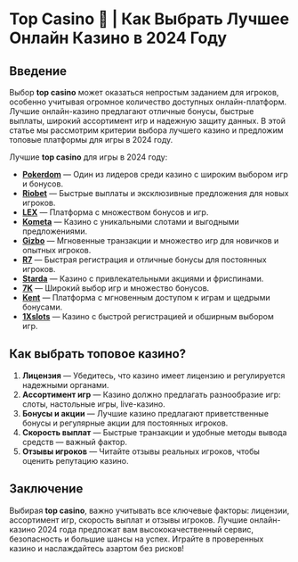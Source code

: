 # Top Casino 🎰 | Как Выбрать Лучшее Онлайн Казино в 2024 Году

## Введение

Выбор **top casino** может оказаться непростым заданием для игроков, особенно учитывая огромное количество доступных онлайн-платформ. Лучшие онлайн-казино предлагают отличные бонусы, быстрые выплаты, широкий ассортимент игр и надежную защиту данных. В этой статье мы рассмотрим критерии выбора лучшего казино и предложим топовые платформы для игры в 2024 году.

Лучшие **top casino** для игры в 2024 году:

- **[Pokerdom](https://brandplay.link/4k77v2yx)** — Один из лидеров среди казино с широким выбором игр и бонусов.
- **[Riobet](https://brandplay.link/7xBLTPyj)** — Быстрые выплаты и эксклюзивные предложения для новых игроков.
- **[LEX](https://brandplay.link/zW4hdDFV)** — Платформа с множеством бонусов и игр.
- **[Kometa](https://brandplay.link/8ZymQJV8)** — Казино с уникальными слотами и выгодными предложениями.
- **[Gizbo](https://brandplay.link/bprXw4YV)** — Мгновенные транзакции и множество игр для новичков и опытных игроков.
- **[R7](https://brandplay.link/bMd3Yjsw)** — Быстрая регистрация и отличные бонусы для постоянных игроков.
- **[Starda](https://brandplay.link/fB7xwRFL)** — Казино с привлекательными акциями и фриспинами.
- **[7K](https://brandplay.link/BvQyFShp)** — Широкий выбор игр и множество бонусов.
- **[Kent](https://brandplay.link/Fv2WP3js)** — Платформа с мгновенным доступом к играм и щедрыми бонусами.
- **[1Xslots](https://brandplay.link/hSB1khtr)** — Казино с быстрой регистрацией и обширным выбором игр.

## Как выбрать топовое казино?

1. **Лицензия** — Убедитесь, что казино имеет лицензию и регулируется надежными органами.
2. **Ассортимент игр** — Казино должно предлагать разнообразие игр: слоты, настольные игры, live-казино.
3. **Бонусы и акции** — Лучшие казино предлагают приветственные бонусы и регулярные акции для постоянных игроков.
4. **Скорость выплат** — Быстрые транзакции и удобные методы вывода средств — важный фактор.
5. **Отзывы игроков** — Читайте отзывы реальных игроков, чтобы оценить репутацию казино.

## Заключение

Выбирая **top casino**, важно учитывать все ключевые факторы: лицензии, ассортимент игр, скорость выплат и отзывы игроков. Лучшие онлайн-казино 2024 года предложат вам высококачественный сервис, безопасность и большие шансы на успех. Играйте в проверенных казино и наслаждайтесь азартом без рисков!
